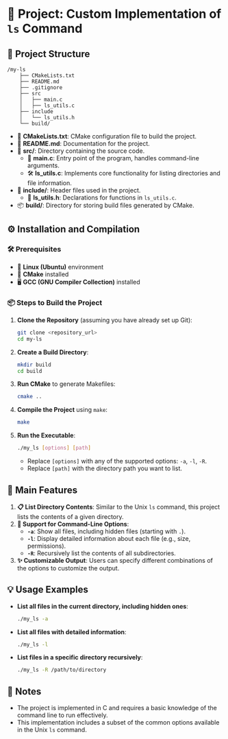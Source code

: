 # 📁 Project: Custom Implementation of `ls` Command

## 📂 Project Structure
```
/my-ls
    ├── CMakeLists.txt
    ├── README.md
    ├── .gitignore
    ├── src
    │   ├── main.c
    │   ├── ls_utils.c
    ├── include
    │   └── ls_utils.h
    └── build/
```
- 📝 **CMakeLists.txt**: CMake configuration file to build the project.
- 📄 **README.md**: Documentation for the project.
- 📂 **src/**: Directory containing the source code.
  - 🚀 **main.c**: Entry point of the program, handles command-line arguments.
  - 🛠️ **ls_utils.c**: Implements core functionality for listing directories and file information.
- 📁 **include/**: Header files used in the project.
  - 📑 **ls_utils.h**: Declarations for functions in `ls_utils.c`.
- 📦 **build/**: Directory for storing build files generated by CMake.

## ⚙️ Installation and Compilation
### 🛠️ Prerequisites
- 🐧 **Linux (Ubuntu)** environment
- 🔧 **CMake** installed
- 🖥️ **GCC (GNU Compiler Collection)** installed

### 📦 Steps to Build the Project
1. **Clone the Repository** (assuming you have already set up Git):
   ```bash
   git clone <repository_url>
   cd my-ls
   ```

2. **Create a Build Directory**:
   ```bash
   mkdir build
   cd build
   ```

3. **Run CMake** to generate Makefiles:
   ```bash
   cmake ..
   ```

4. **Compile the Project** using `make`:
   ```bash
   make
   ```

5. **Run the Executable**:
   ```bash
   ./my_ls [options] [path]
   ```
   - Replace `[options]` with any of the supported options: `-a`, `-l`, `-R`.
   - Replace `[path]` with the directory path you want to list.

## 🌟 Main Features
1. **📋 List Directory Contents**: Similar to the Unix `ls` command, this project lists the contents of a given directory.
2. **🔧 Support for Command-Line Options**:
   - **`-a`**: Show all files, including hidden files (starting with `.`).
   - **`-l`**: Display detailed information about each file (e.g., size, permissions).
   - **`-R`**: Recursively list the contents of all subdirectories.
3. **✨ Customizable Output**: Users can specify different combinations of the options to customize the output.

## 💡 Usage Examples
- **List all files in the current directory, including hidden ones**:
  ```bash
  ./my_ls -a
  ```

- **List all files with detailed information**:
  ```bash
  ./my_ls -l
  ```

- **List files in a specific directory recursively**:
  ```bash
  ./my_ls -R /path/to/directory
  ```

## 📝 Notes
- The project is implemented in C and requires a basic knowledge of the command line to run effectively.
- This implementation includes a subset of the common options available in the Unix `ls` command.

